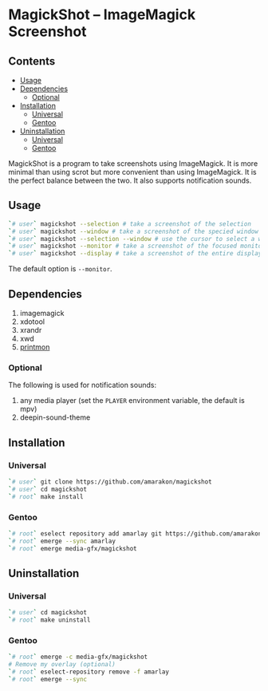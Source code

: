 MagickShot – ImageMagick Screenshot
================

## Contents

-   [Usage](#usage)
-   [Dependencies](#dependencies)
    -   [Optional](#optional)
-   [Installation](#installation)
    -   [Universal](#universal)
    -   [Gentoo](#gentoo)
-   [Uninstallation](#uninstallation)
    -   [Universal](#universal-1)
    -   [Gentoo](#gentoo-1)

MagickShot is a program to take screenshots using ImageMagick. It is
more minimal than using scrot but more convenient than using
ImageMagick. It is the perfect balance between the two. It also supports
notification sounds.

## Usage

``` sh
`# user` magickshot --selection # take a screenshot of the selection
`# user` magickshot --window # take a screenshot of the specied window (default is focused window)
`# user` magickshot --selection --window # use the cursor to select a window to screenshot
`# user` magickshot --monitor # take a screenshot of the focused monitor
`# user` magickshot --display # take a screenshot of the entire display
```

The default option is `--monitor`.

## Dependencies

1.  imagemagick
2.  xdotool
3.  xrandr
4.  xwd
5.  [printmon](https://github.com/amarakon/printmon)

### Optional

The following is used for notification sounds:

1.  any media player (set the `PLAYER` environment variable, the default
    is mpv)
2.  deepin-sound-theme

## Installation

### Universal

``` sh
`# user` git clone https://github.com/amarakon/magickshot
`# user` cd magickshot
`# root` make install
```

### Gentoo

``` sh
`# root` eselect repository add amarlay git https://github.com/amarakon/amarlay
`# root` emerge --sync amarlay
`# root` emerge media-gfx/magickshot
```

## Uninstallation

### Universal

``` sh
`# user` cd magickshot
`# root` make uninstall
```

### Gentoo

``` sh
`# root` emerge -c media-gfx/magickshot
# Remove my overlay (optional)
`# root` eselect-repository remove -f amarlay
`# root` emerge --sync
```
